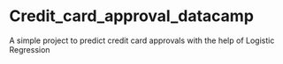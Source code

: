# Credit_card_approval_datacamp
A simple project to predict credit card approvals with the help of Logistic Regression
